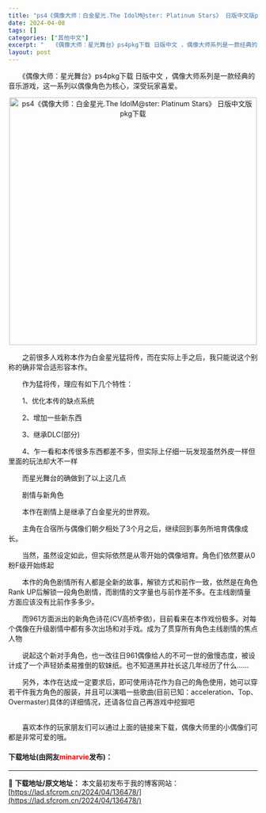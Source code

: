 ```yaml
---
title: "ps4《偶像大师：白金星光.The IdolM@ster: Platinum Stars》 日版中文版pkg下载"
date: 2024-04-08
tags: []
categories: ["其他中文"]
excerpt: "　　《偶像大师：星光舞台》ps4pkg下载 日版中文 ，偶像大师系列是一款经典的音乐游戏，这一系列以偶像角色为核心，深受玩家喜爱。 　　之前很多人戏称本作为白金星光猛将传，而在实际上手之后，我只能说这个别称的确非常合适形容本作。 　　作为猛将传，理应有如下几个特性： 　　1、优化本传的缺点系统 　　&hellip;"
layout: post
---
```


 <p>　　《偶像大师：星光舞台》ps4pkg下载 日版中文 ，偶像大师系列是一款经典的音乐游戏，这一系列以偶像角色为核心，深受玩家喜爱。</p> <p align="center"><img border="0" src="https://lad.sfcrom.cn/wp-content/uploads/2024/04/20240408_66138877df5f7.webp" width="500" alt="ps4《偶像大师：白金星光.The IdolM@ster: Platinum Stars》 日版中文版pkg下载" /></p> <p>　　之前很多人戏称本作为白金星光猛将传，而在实际上手之后，我只能说这个别称的确非常合适形容本作。</p> <p>　　作为猛将传，理应有如下几个特性：</p> <p>　　1、优化本传的缺点系统</p> <p>　　2、增加一些新东西</p> <p>　　3、继承DLC(部分)</p> <p>　　4、乍一看和本传很多东西都差不多，但实际上仔细一玩发现虽然外皮一样但里面的玩法却大不一样</p> <p>　　而星光舞台的确做到了以上这几点</p> <p>　　剧情与新角色</p> <p>　　本作在剧情上是继承了白金星光的世界观。</p> <p>　　主角在合宿所与偶像们朝夕相处了3个月之后，继续回到事务所培育偶像成长。</p> <p>　　当然，虽然设定如此，但实际依然是从零开始的偶像培育。角色们依然要从0粉F级开始练起</p> <p>　　本作的角色剧情所有人都是全新的故事，解锁方式和前作一致，依然是在角色Rank UP后解锁一段角色剧情，而剧情的文字量也与前作差不多。在主线剧情量方面应该没有比前作多多少。</p> <p>　　而961方面派出的新角色诗花(CV高桥李依)，目前看来在本作戏份极多。对每个偶像在升级剧情中都有多次出场和对手戏。成为了贯穿所有角色主线剧情的焦点人物</p> <p>　　说起这个新对手角色，也一改往日961偶像给人的不可一世的傲慢态度，被设计成了一个声轻娇柔易推倒的软妹纸。也不知道黑井社长这几年经历了什么&hellip;&hellip;</p> <p>　　另外，本作在达成一定要求后，即可使用诗花作为自己的角色使用，她可以穿若干件我方角色的服装，并且可以演唱一些歌曲(目前已知：acceleration、Top、Overmaster)具体的详细情况，还请各位自己再游戏中挖掘吧</p> <p><br />　　喜欢本作的玩家朋友们可以通过上面的链接来下载，偶像大师里的小偶像们可都是非常可爱的哦。</p> <p><h4>下载地址(由网友<font color="red">minarvie</font>发布)：</h4></p> 

---
📖 **下载地址/原文地址：** 本文最初发布于我的博客网站：[https://lad.sfcrom.cn/2024/04/136478/](https://lad.sfcrom.cn/2024/04/136478/)
